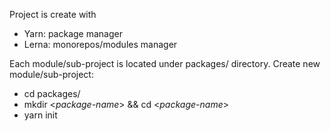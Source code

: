 Project is create with
 * Yarn: package manager
 * Lerna: monorepos/modules manager

Each module/sub-project is located under packages/ directory.
Create new module/sub-project:
 * cd packages/
 * mkdir <*package-name*> && cd <*package-name*>
 * yarn init
